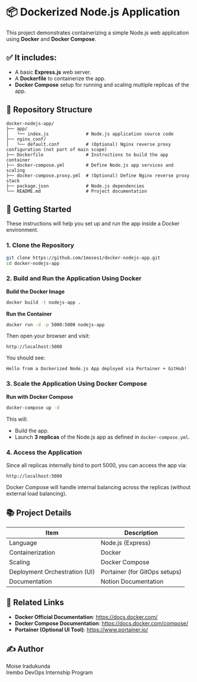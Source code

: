 # 📦 Dockerized Node.js Application

This project demonstrates containerizing a simple Node.js web application using **Docker** and **Docker Compose**.

## ✅ It includes:
* A basic **Express.js** web server.
* A **Dockerfile** to containerize the app.
* **Docker Compose** setup for running and scaling multiple replicas of the app.

## 📂 Repository Structure

```
docker-nodejs-app/
├── app/
│   └── index.js              # Node.js application source code
├── nginx_conf/
│   └── default.conf          # (Optional) Nginx reverse proxy configuration (not part of main scope)
├── Dockerfile                # Instructions to build the app container
├── docker-compose.yml        # Define Node.js app services and scaling
├── docker-compose.proxy.yml  # (Optional) Define Nginx reverse proxy stack
├── package.json              # Node.js dependencies
└── README.md                 # Project documentation
```

## 🚀 Getting Started

These instructions will help you set up and run the app inside a Docker environment.

### 1. Clone the Repository

```bash
git clone https://github.com/1moses1/docker-nodejs-app.git
cd docker-nodejs-app
```

### 2. Build and Run the Application Using Docker

**Build the Docker Image**

```bash
docker build -t nodejs-app .
```

**Run the Container**

```bash
docker run -d -p 5000:5000 nodejs-app
```

Then open your browser and visit:

```
http://localhost:5000
```

You should see:

```
Hello from a Dockerized Node.js App deployed via Portainer + GitHub!
```

### 3. Scale the Application Using Docker Compose

**Run with Docker Compose**

```bash
docker-compose up -d
```

This will:
* Build the app.
* Launch **3 replicas** of the Node.js app as defined in `docker-compose.yml`.

### 4. Access the Application

Since all replicas internally bind to port 5000, you can access the app via:

```
http://localhost:5000
```

Docker Compose will handle internal balancing across the replicas (without external load balancing).

## 📚 Project Details

| Item | Description |
|------|-------------|
| Language | Node.js (Express) |
| Containerization | Docker |
| Scaling | Docker Compose |
| Deployment Orchestration (UI) | Portainer (for GitOps setups) |
| Documentation | Notion Documentation |

## 🔗 Related Links
* **Docker Official Documentation**: https://docs.docker.com/
* **Docker Compose Documentation**: https://docs.docker.com/compose/
* **Portainer (Optional UI Tool)**: https://www.portainer.io/

## ✍️ Author
Moise Iradukunda  
Irembo DevOps Internship Program

